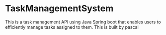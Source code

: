 # TaskManagementSystem
This is a task management API using Java Spring boot that enables users to efficiently manage tasks assigned to them. This is built by pascal
